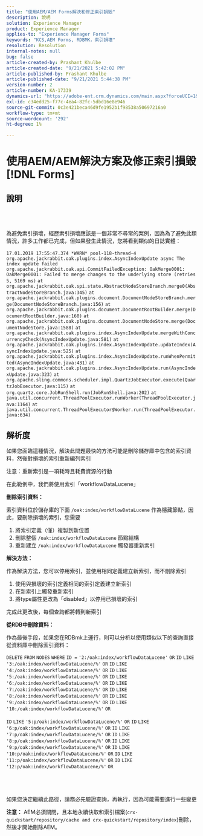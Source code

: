 ```yaml
---
title: "使用AEM/AEM Forms解決和修正索引損毀"
description: 說明
solution: Experience Manager
product: Experience Manager
applies-to: "Experience Manager Forms"
keywords: "KCS,AEM Forms, RDBMK，索引損壞"
resolution: Resolution
internal-notes: null
bug: false
article-created-by: Prashant Khulbe
article-created-date: "9/21/2021 5:42:02 PM"
article-published-by: Prashant Khulbe
article-published-date: "9/21/2021 5:44:38 PM"
version-number: 2
article-number: KA-17339
dynamics-url: "https://adobe-ent.crm.dynamics.com/main.aspx?forceUCI=1&pagetype=entityrecord&etn=knowledgearticle&id=13171039-031b-ec11-b6e6-000d3a34dd41"
exl-id: c34edd25-f77c-4ea4-82fc-5dbd16e8e946
source-git-commit: 0c3e421beca46d9fe1952b1f98538a50697216a0
workflow-type: tm+mt
source-wordcount: '292'
ht-degree: 1%

---
```


# 使用AEM/AEM解決方案及修正索引損毀 [!DNL Forms]

## 說明

<br><br><br>為避免索引損壞，經歷索引損壞應該是一個非常不尋常的案例，因為為了避免此類情況，許多工作都已完成，但如果發生此情況，您將看到類似的日誌實體：<br><br>`17.01.2019 17:55:47.374 *WARN* pool-118-thread-4 org.apache.jackrabbit.oak.plugins.index.AsyncIndexUpdate async The index update failed` `org.apache.jackrabbit.oak.api.CommitFailedException: OakMerge0001: OakMerge0001: Failed to merge changes to the underlying store (retries 5, 5169 ms)` `at org.apache.jackrabbit.oak.spi.state.AbstractNodeStoreBranch.merge0(AbstractNodeStoreBranch.java:345)` `at org.apache.jackrabbit.oak.plugins.document.DocumentNodeStoreBranch.merge(DocumentNodeStoreBranch.java:156)` `at org.apache.jackrabbit.oak.plugins.document.DocumentRootBuilder.merge(DocumentRootBuilder.java:160)` `at org.apache.jackrabbit.oak.plugins.document.DocumentNodeStore.merge(DocumentNodeStore.java:1588)` `at org.apache.jackrabbit.oak.plugins.index.AsyncIndexUpdate.mergeWithConcurrencyCheck(AsyncIndexUpdate.java:581)` `at org.apache.jackrabbit.oak.plugins.index.AsyncIndexUpdate.updateIndex(AsyncIndexUpdate.java:525)` `at org.apache.jackrabbit.oak.plugins.index.AsyncIndexUpdate.runWhenPermitted(AsyncIndexUpdate.java:431)` `at org.apache.jackrabbit.oak.plugins.index.AsyncIndexUpdate.run(AsyncIndexUpdate.java:323)` `at org.apache.sling.commons.scheduler.impl.QuartzJobExecutor.execute(QuartzJobExecutor.java:115)` `at org.quartz.core.JobRunShell.run(JobRunShell.java:202)` `at java.util.concurrent.ThreadPoolExecutor.runWorker(ThreadPoolExecutor.java:1164)` `at java.util.concurrent.ThreadPoolExecutor$Worker.run(ThreadPoolExecutor.java:634)`

## 解析度


如果您面臨這種情況，解決此問題最快的方法可能是刪除儲存庫中包含的索引資料，然後對損壞的索引重新編列索引

注意：重新索引是一項耗時且耗費資源的行動

在此範例中，我們將使用索引「workflowDataLucene」

<b>刪除索引資料： </b>

索引資料位於儲存庫的下面 `/oak:index/workflowDataLucene` 作為隱藏節點，因此，要刪除損壞的索引，您需要

1. 將索引定義（僅）複製到新位置
2. 刪除整個 `/oak:index/workflowDataLucene` 節點結構
3. 重新建立 `/oak:index/workflowDataLucene` 觸發器重新索引


<b>解決方法：</b>

作為解決方法，您可以停用索引，並使用相同定義建立新索引，而不刪除索引

1. 使用與損壞的索引定義相同的索引定義建立新索引
2. 在新索引上觸發重新索引
3. 將type屬性更改為「disabled」以停用已損壞的索引


完成此更改後，每個查詢都將轉到新索引

<b>從RDB中刪除資料：</b>

作為最後手段，如果您在RDBmk上運行，則可以分析以使用類似以下的查詢直接從資料庫中刪除索引資料：

`DELETE` `FROM` `NODES` `WHERE`
`ID =` `'2:/oak:index/workflowDataLucene'` `OR` `ID` `LIKE` `'3:/oak:index/workflowDataLucene/%'` `OR` `ID` `LIKE` `'4:/oak:index/workflowDataLucene/%'` `OR` `ID` `LIKE` `'5:/oak:index/workflowDataLucene/%'` `OR` `ID` `LIKE` `'6:/oak:index/workflowDataLucene/%'` `OR` `ID` `LIKE` `'7:/oak:index/workflowDataLucene/%'` `OR` `ID` `LIKE` `'8:/oak:index/workflowDataLucene/%'` `OR` `ID` `LIKE` `'9:/oak:index/workflowDataLucene/%'` `OR` `ID` `LIKE` `'10:/oak:index/workflowDataLucene/%'` `OR` ` ` <br><br>`ID` `LIKE` `'5:p/oak:index/workflowDataLucene/%'` `OR` `ID` `LIKE` `'6:p/oak:index/workflowDataLucene/%'` `OR` `ID` `LIKE` `'7:p/oak:index/workflowDataLucene/%'` `OR` `ID` `LIKE` `'8:p/oak:index/workflowDataLucene/%'` `OR` `ID` `LIKE` `'9:p/oak:index/workflowDataLucene/%'` `OR` `ID` `LIKE` `'10:p/oak:index/workflowDataLucene/%'` `OR` `ID` `LIKE` `'11:p/oak:index/workflowDataLucene/%'` `OR` `ID` `LIKE` `'12:p/oak:index/workflowDataLucene/%'` `OR`<br><br> <br><br><br>
如果您決定繼續此路徑，請務必先驗證查詢，再執行，因為可能需要進行一些變更

<b>注意：</b> AEM必須關閉，且本地永續快取和索引檔案(`crx-quickstart/repository/cache and crx-quickstart/repository/index`)刪除，然後才開始刪除AEM。


